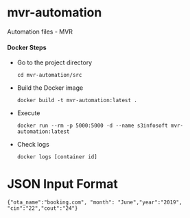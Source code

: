 # mvr-automation
Automation files - MVR

#### Docker Steps
- Go to the project directory
  ```
  cd mvr-automation/src
  ```
- Build the Docker image
  ```
  docker build -t mvr-automation:latest .
  ```
- Execute
  ```
  docker run --rm -p 5000:5000 -d --name s3infosoft mvr-automation:latest
  ```
- Check logs
  ```
  docker logs [container id]
  ```
 # JSON Input Format
 ```
 {"ota_name":"booking.com", "month": "June","year":"2019", "cin":"22","cout":"24"}
 ```
